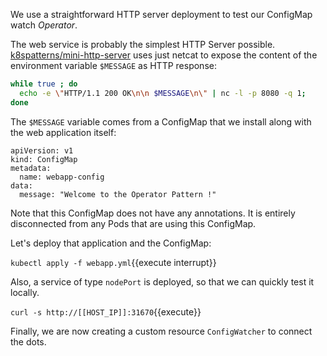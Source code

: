 We use a straightforward HTTP server deployment to test our ConfigMap watch _Operator_.

The web service is probably the simplest HTTP Server possible. [k8spatterns/mini-http-server](https://github.com/k8spatterns/examples/blob/master/advanced/images/mini-http-server.dockerfile) uses just netcat to expose the content of the environment variable `$MESSAGE` as HTTP response:

```bash
while true ; do
  echo -e \"HTTP/1.1 200 OK\n\n $MESSAGE\n\" | nc -l -p 8080 -q 1;
done
```

The `$MESSAGE` variable comes from a ConfigMap that we install along with the web application itself:

```
apiVersion: v1
kind: ConfigMap
metadata:
  name: webapp-config
data:
  message: "Welcome to the Operator Pattern !"
```

Note that this ConfigMap does not have any annotations. It is entirely disconnected from any Pods that are using this ConfigMap.

Let's deploy that application and the ConfigMap:

`kubectl apply -f webapp.yml`{{execute interrupt}}

Also, a service of type `nodePort` is deployed, so that we can quickly test it locally.

`curl -s http://[[HOST_IP]]:31670`{{execute}}

Finally, we are now creating a custom resource `ConfigWatcher` to connect the dots.
